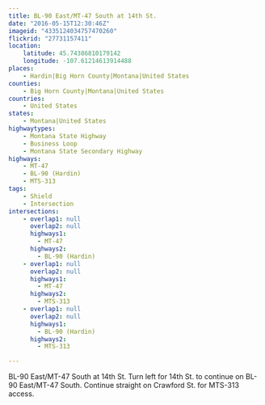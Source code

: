 ```yaml
---
title: BL-90 East/MT-47 South at 14th St.
date: "2016-05-15T12:30:46Z"
imageid: "4335124034757470260"
flickrid: "27731157411"
location:
    latitude: 45.74386810179142
    longitude: -107.61214613914488
places:
    - Hardin|Big Horn County|Montana|United States
counties:
    - Big Horn County|Montana|United States
countries:
    - United States
states:
    - Montana|United States
highwaytypes:
    - Montana State Highway
    - Business Loop
    - Montana State Secondary Highway
highways:
    - MT-47
    - BL-90 (Hardin)
    - MTS-313
tags:
    - Shield
    - Intersection
intersections:
    - overlap1: null
      overlap2: null
      highways1:
        - MT-47
      highways2:
        - BL-90 (Hardin)
    - overlap1: null
      overlap2: null
      highways1:
        - MT-47
      highways2:
        - MTS-313
    - overlap1: null
      overlap2: null
      highways1:
        - BL-90 (Hardin)
      highways2:
        - MTS-313

---
```

BL-90 East/MT-47 South at 14th St.  Turn left for 14th St. to continue on BL-90 East/MT-47 South.  Continue straight on Crawford St. for MTS-313 access.